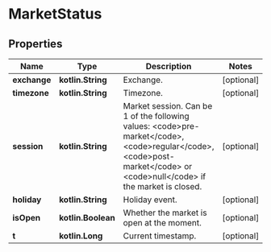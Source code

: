 
# MarketStatus

## Properties
Name | Type | Description | Notes
------------ | ------------- | ------------- | -------------
**exchange** | **kotlin.String** | Exchange. |  [optional]
**timezone** | **kotlin.String** | Timezone. |  [optional]
**session** | **kotlin.String** | Market session. Can be 1 of the following values: &lt;code&gt;pre-market&lt;/code&gt;,&lt;code&gt;regular&lt;/code&gt;,&lt;code&gt;post-market&lt;/code&gt; or &lt;code&gt;null&lt;/code&gt; if the market is closed. |  [optional]
**holiday** | **kotlin.String** | Holiday event. |  [optional]
**isOpen** | **kotlin.Boolean** | Whether the market is open at the moment. |  [optional]
**t** | **kotlin.Long** | Current timestamp. |  [optional]



